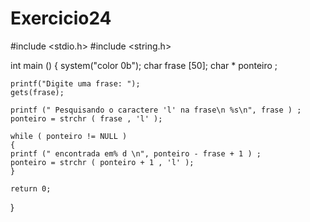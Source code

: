 # Exercicio24

#include <stdio.h>
#include <string.h>

int main ()
{
    system("color 0b");
    char frase [50];
    char * ponteiro ;

    printf("Digite uma frase: ");
    gets(frase);

    printf (" Pesquisando o caractere 'l' na frase\n %s\n", frase ) ;
    ponteiro = strchr ( frase , 'l' );

    while ( ponteiro != NULL )
    {
    printf (" encontrada em% d \n", ponteiro - frase + 1 ) ;
    ponteiro = strchr ( ponteiro + 1 , 'l' );
    }

    return 0; 
}
